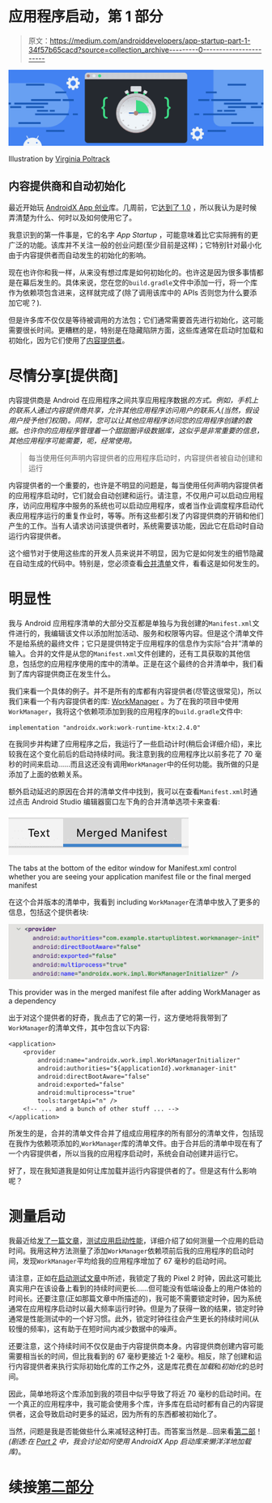 # 应用程序启动，第 1 部分

> 原文：<https://medium.com/androiddevelopers/app-startup-part-1-34f57b65cacd?source=collection_archive---------0----------------------->

![](img/b77bb84454c59eca56ab0ea8a8b28bbc.png)

Illustration by [Virginia Poltrack](https://twitter.com/VPoltrack)

## 内容提供商和自动初始化

最近开始玩 [AndroidX App 创业](https://developer.android.com/topic/libraries/app-startup)库。几周前，它[达到了 1.0](https://developer.android.com/jetpack/androidx/releases/startup#1.0.0) ，所以我认为是时候弄清楚为什么、何时以及如何使用它了。

我意识到的第一件事是，它的名字 *App Startup* ，可能意味着比它实际拥有的更广泛的功能。该库并不关注一般的创业问题(至少目前是这样)；它特别针对最小化由于内容提供者而自动发生的初始化的影响。

现在也许你和我一样，从来没有想过库是如何初始化的。也许这是因为很多事情都是在幕后发生的。具体来说，您在您的`build.gradle`文件中添加一行，将一个库作为依赖项包含进来，这样就完成了(除了调用该库中的 APIs 否则您为什么要添加它呢？).

但是许多库不仅仅是等待被调用的方法包；它们通常需要首先进行初始化，这可能需要很长时间。更糟糕的是，特别是在隐藏陷阱方面，这些库通常在启动时加载和初始化，因为它们使用了[内容提供者](https://developer.android.com/guide/topics/providers/content-providers)。

# 尽情分享[提供商]

内容提供商是 Android 在应用程序之间共享应用程序数据*的方式。例如，手机上的联系人通过内容提供商共享，允许其他应用程序访问用户的联系人(当然，假设用户授予他们权限)。同样，您可以让其他应用程序访问您的应用程序创建的数据。也许你的应用程序管理着一个甜甜圈评级数据库，这似乎是非常重要的信息，其他应用程序可能需要，呃，经常使用。*

> 每当使用任何声明内容提供者的应用程序启动时，内容提供者被自动创建和运行

内容提供者的一个重要的，也许是不明显的问题是，每当使用任何声明内容提供者的应用程序启动时，它们就会自动创建和运行。请注意，不仅用户可以启动应用程序，访问应用程序中服务的系统也可以启动应用程序，或者当作业调度程序启动代表应用程序运行的重复作业时，等等。所有这些都引发了内容提供商的开销和他们产生的工作。当有人请求访问该提供者时，系统需要该功能，因此它在启动时自动运行内容提供者。

这个细节对于使用这些库的开发人员来说并不明显，因为它是如何发生的细节隐藏在自动生成的代码中。特别是，您必须查看[合并清单](https://developer.android.com/studio/build/manifest-merge)文件，看看这是如何发生的。

# 明显性

我与 Android 应用程序清单的大部分交互都是单独与为我创建的`Manifest.xml`文件进行的，我编辑该文件以添加附加活动、服务和权限等内容。但是这个清单文件不是给系统的最终文件；它只是提供特定于应用程序的信息作为实际“合并”清单的输入。合并的文件是从您的`Manifest.xml`文件创建的，还有工具获取的其他信息，包括您的应用程序使用的库中的清单。正是在这个最终的合并清单中，我们看到了库内容提供商正在发生什么。

我们来看一个具体的例子。并不是所有的库都有内容提供者(尽管这很常见)，所以我们来看一个有内容提供者的库: [WorkManager](https://developer.android.com/jetpack/androidx/releases/work) 。为了在我的项目中使用`WorkManager`，我将这个依赖项添加到我的应用程序的`build.gradle`文件中:

```
implementation "androidx.work:work-runtime-ktx:2.4.0"
```

在我同步并构建了应用程序之后，我运行了一些启动计时(稍后会详细介绍)，来比较我在这个变化前后的启动持续时间。我注意到我的应用程序比以前多花了 70 毫秒的时间来启动……而且这还没有调用`WorkManager`中的任何功能。我所做的只是添加了上面的依赖关系。

额外启动延迟的原因在合并的清单文件中找到，我可以在查看`Manifest.xml`时通过点击 Android Studio 编辑器窗口左下角的合并清单选项卡来查看:

![](img/24df942eb2cc009a893753f9a2f5dfc4.png)

The tabs at the bottom of the editor window for Manifest.xml control whether you are seeing your application manifest file or the final merged manifest

在这个合并版本的清单中，我看到 including `WorkManager`在清单中放入了更多的信息，包括这个提供者块:

![](img/c3bec6812fa637992970c5ec30ad748a.png)

This provider was in the merged manifest file after adding WorkManager as a dependency

出于对这个提供者的好奇，我点击了它的第一行，这方便地将我带到了`WorkManager`的清单文件，其中包含以下内容:

```
<application>
    <provider
        android:name="androidx.work.impl.WorkManagerInitializer"
        android:authorities="${applicationId}.workmanager-init"
        android:directBootAware="false"
        android:exported="false"
        android:multiprocess="true"
        tools:targetApi="n" />
    <!-- ... and a bunch of other stuff ... -->
</application>
```

所发生的是，合并的清单文件合并了组成应用程序的所有部分的清单文件，包括现在我作为依赖项添加的,`WorkManager`库的清单文件。由于合并后的清单中现在有了一个内容提供者，所以当我的应用程序启动时，系统会自动创建并运行它。

好了，现在我知道我是如何让库加载并运行内容提供者的了。但是这有什么影响呢？

# 测量启动

我最近给[发了一篇文章](/androiddevelopers/testing-app-startup-performance-36169c27ee55)，[测试应用启动性能](/androiddevelopers/testing-app-startup-performance-36169c27ee55)，详细介绍了如何测量一个应用的启动时间。我用这种方法测量了添加`WorkManager`依赖项前后我的应用程序的启动时间，发现`WorkManager`平均给我的应用程序增加了 67 毫秒的启动时间。

请注意，正如在[启动测试文章](/androiddevelopers/testing-app-startup-performance-36169c27ee55)中所述，我锁定了我的 Pixel 2 时钟，因此这可能比真实用户在该设备上看到的持续时间更长……但可能没有低端设备上的用户体验的时间长。还要注意(正如那篇文章中所描述的)，我可能不需要锁定时钟，因为系统通常在应用程序启动时以最大频率运行时钟。但是为了获得一致的结果，锁定时钟通常是性能测试中的一个好习惯。此外，锁定时钟往往会产生更长的持续时间(从较慢的频率)，这有助于在短时间内减少数据中的噪声。

还要注意，这个持续时间不仅仅是由于内容提供商本身。内容提供商创建内容可能需要相当长的时间，但比我看到的 67 毫秒更接近 1-2 毫秒。相反，除了创建和运行内容提供者来执行实际初始化库的工作之外，这是库花费在*加载*和*初始化*的总时间。

因此，简单地将这个库添加到我的项目中似乎导致了将近 70 毫秒的启动时间。在一个真正的应用程序中，我可能会使用多个库，许多库在启动时都有自己的内容提供者，这会导致启动时更多的延迟，因为所有的东西都被初始化了。

当然，问题是我是否能做些什么来减轻这种打击。而答案当然是…回来看[第二部](/androiddevelopers/app-startup-part-2-c431e80d0df)！*(剧透:在* [*Part 2*](/androiddevelopers/app-startup-part-2-c431e80d0df) *中，我会讨论如何使用 AndroidX App 启动库来懒洋洋地加载库)*。

# 续接[第二部分](/androiddevelopers/app-startup-part-2-c431e80d0df)